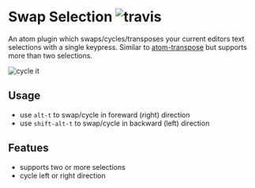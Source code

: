 # Swap Selection ![travis](https://travis-ci.org/RocketScienceAbteilung/swap-selection.svg?branch=master)

An atom plugin which swaps/cycles/transposes your current editors text selections with a single keypress.
Similar to [atom-transpose](https://atom.io/packages/atom-transpose) but supports more than two selections.

![cycle it](https://cloud.githubusercontent.com/assets/72940/8087278/33a2d014-0f9a-11e5-9b41-56141c8fc80a.gif)

## Usage

* use `alt-t` to swap/cycle in foreward (right) direction
* use `shift-alt-t` to swap/cycle in backward (left) direction

## Featues

* supports two or more selections
* cycle left or right direction

